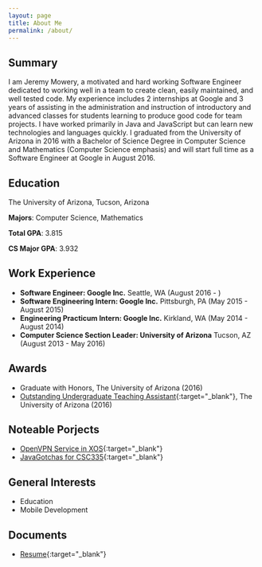 ```yaml
---
layout: page
title: About Me
permalink: /about/
---
```


Summary
-------

I am Jeremy Mowery, a motivated and hard working Software Engineer dedicated to working well in a
team to create clean, easily maintained, and well tested code. My experience includes 2 internships
at Google and 3 years of assisting in the administration and instruction of introductory and
advanced classes for students learning to produce good code for team projects. I have worked
primarily in Java and JavaScript but can learn new technologies and languages quickly. I graduated
from the University of Arizona in 2016 with a Bachelor of Science Degree in Computer Science and
Mathematics (Computer Science emphasis) and will start full time as a Software Engineer at Google
in August 2016.

Education
---------

The University of Arizona, Tucson, Arizona

**Majors**: Computer Science, Mathematics

**Total GPA**: 3.815

**CS Major GPA**: 3.932

Work Experience
---------

+ **Software Engineer: Google Inc.** Seattle, WA (August 2016 - )
+ **Software Engineering Intern: Google Inc.** Pittsburgh, PA (May 2015 - August 2015)
+ **Engineering Practicum Intern: Google Inc.** Kirkland, WA (May 2014 - August 2014)
+ **Computer Science Section Leader: University of Arizona** Tucson, AZ (August 2013 - May 2016)

Awards
------

+ Graduate with Honors, The University of Arizona (2016)
+ [Outstanding Undergraduate Teaching Assistant](http://www.cs.arizona.edu/news/awards/citations.html#JeremyMowery){:target="_blank"}, The University of Arizona (2016)

Noteable Porjects
-----------------

+ [OpenVPN Service in XOS](https://docs.google.com/document/d/1eq-X5xkZTZN8c2r08vxR84z53JkABd6EetRyqrg42Ew/edit?usp=sharing){:target="_blank"}
+ [JavaGotchas for CSC335](https://github.com/CSC335/javagotchas){:target="_blank"}

General Interests
----------------

+ Education
+ Mobile Development

Documents
---------

+ [Resume](https://drive.google.com/file/d/0B-Kx4DjZNEniTWNqZFpNOUFsSU0/view?usp=sharing){:target="_blank"}
